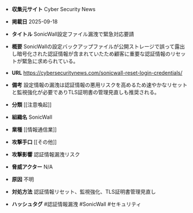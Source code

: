 - **収集元サイト**
Cyber Security News

- **掲載日**
2025-09-18

- **タイトル**
SonicWall設定ファイル漏洩で緊急対応要請

- **概要**
SonicWallの設定バックアップファイルが公開ストレージで誤って露出し暗号化された認証情報が含まれていたため顧客に重要な認証情報のリセットが緊急に求められている。

- **URL**
https://cybersecuritynews.com/sonicwall-reset-login-credentials/

- **備考**
設定情報の漏洩は認証情報の悪用リスクを高めるため速やかなリセットと監視強化が必要でありTLS証明書の管理見直しも推奨される。

- **分類**
[[注意喚起]]

- **組織名**
SonicWall

- **業種**
[[情報通信業]]

- **攻撃手口**
[[その他]]

- **攻撃影響**
認証情報漏洩リスク

- **脅威アクター**
N/A

- **原因**
不明

- **対処方法**
認証情報リセット、監視強化、TLS証明書管理見直し

- **ハッシュタグ**
#認証情報漏洩 #SonicWall #セキュリティ
